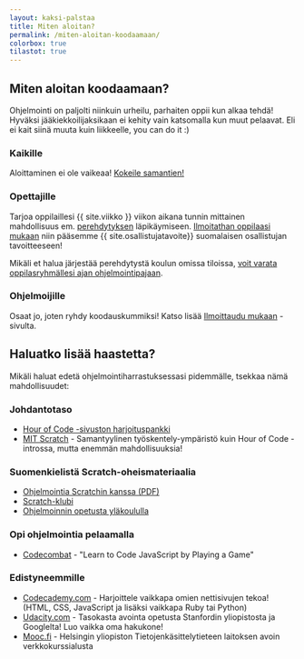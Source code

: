 ```yaml
---
layout: kaksi-palstaa
title: Miten aloitan?
permalink: /miten-aloitan-koodaamaan/
colorbox: true
tilastot: true
---
```


## Miten aloitan koodaamaan?

Ohjelmointi on paljolti niinkuin urheilu, parhaiten oppii kun alkaa tehdä! Hyväksi jääkiekkoilijaksikaan ei kehity vain katsomalla kun muut pelaavat. Eli ei kait siinä muuta kuin liikkeelle, you can do it :)

### Kaikille

Aloittaminen ei ole vaikeaa! <a title="Kokeile tästä!" href="http://learn.code.org/hoc/1" class="button-big" target="_blank">Kokeile samantien!</a>

### Opettajille

Tarjoa oppilaillesi {{ site.viikko }} viikon aikana tunnin mittainen mahdollisuus em. <a href="http://learn.code.org/hoc/1" target="_blank">perehdytyksen</a> läpikäymiseen. <a href="/ilmoittaudu-mukaan/">Ilmoitathan oppilaasi mukaan</a> niin pääsemme {{ site.osallistujatavoite}} suomalaisen osallistujan tavoitteeseen!

Mikäli et halua järjestää perehdytystä koulun omissa tiloissa, <a href="/pajat/">voit varata oppilasryhmällesi ajan ohjelmointipajaan</a>.

### Ohjelmoijille

Osaat jo, joten ryhdy koodauskummiksi!  Katso lisää <a href="/ilmoittaudu-mukaan/">Ilmoittaudu mukaan</a> -sivulta.

## Haluatko lisää haastetta?

Mikäli haluat edetä ohjelmointiharrastuksessasi pidemmälle, tsekkaa nämä mahdollisuudet:

### Johdantotaso

- [Hour of Code -sivuston harjoituspankki](http://csedweek.org/learn)
- [MIT Scratch](http://scratch.mit.edu) - Samantyylinen työskentely-ympäristö kuin Hour of Code -introssa, mutta enemmän mahdollisuuksia!

### Suomenkielistä Scratch-oheismateriaalia

- [Ohjelmointia Scratchin kanssa (PDF)](http://avoinoppikirja.fi/tiedostot/muut/ohjelmointia_scratchin_kanssa.pdf)
- [Scratch-klubi](https://sites.google.com/site/scratchklubi/)
- [Ohjelmoinnin opetusta yläkoululla](http://teinitohjelmoivat.blogspot.fi/)

### Opi ohjelmointia pelaamalla

- [Codecombat](http://codecombat.com/) - "Learn to Code JavaScript by Playing a Game"

### Edistyneemmille

- [Codecademy.com](http://www.codecademy.com) - Harjoittele vaikkapa omien nettisivujen tekoa! (HTML, CSS, JavaScript ja lisäksi vaikkapa Ruby tai Python)
- [Udacity.com](http://www.udacity.com) - Tasokasta avointa opetusta Stanfordin yliopistosta ja Googlelta! Luo vaikka oma hakukone!
- [Mooc.fi](http://mooc.fi) - Helsingin yliopiston Tietojenkäsittelytieteen laitoksen avoin verkkokurssialusta
